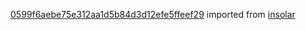 [0599f6aebe75e312aa1d5b84d3d12efe5ffeef29](https://github.com/insolar/insolar/commit/0599f6aebe75e312aa1d5b84d3d12efe5ffeef29) imported from [insolar](https://github.com/insolar/insolar)
